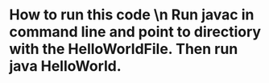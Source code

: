 # How to run this code \n Run javac in command line and point to directiory with the HelloWorldFile. Then run java HelloWorld.
